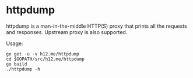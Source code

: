 httpdump
========

httpdump is a man-in-the-middle HTTP(S) proxy that prints all the requests and responses. Upstream proxy is also supported.

Usage:

```
go get -u -v h12.me/httpdump
cd $GOPATH/src/h12.me/httpdump
go build
./httpdump -h
```
